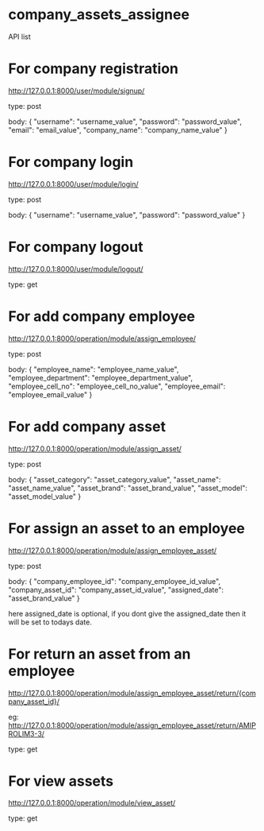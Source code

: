 # company_assets_assignee

API list

#  For company registration

http://127.0.0.1:8000/user/module/signup/

type: post

body:
{
    "username": "username_value",
    "password": "password_value",
    "email": "email_value",
    "company_name": "company_name_value"
}



#  For company login

http://127.0.0.1:8000/user/module/login/

type: post

body:
{
    "username": "username_value",
    "password": "password_value"
}



#  For company logout

http://127.0.0.1:8000/user/module/logout/

type: get



#  For add company employee

http://127.0.0.1:8000/operation/module/assign_employee/

type: post

body:
{
    "employee_name": "employee_name_value",
    "employee_department": "employee_department_value",
    "employee_cell_no": "employee_cell_no_value",
    "employee_email": "employee_email_value"
}



#  For add company asset

http://127.0.0.1:8000/operation/module/assign_asset/

type: post

body:
{
    "asset_category": "asset_category_value",
    "asset_name": "asset_name_value",
    "asset_brand": "asset_brand_value",
    "asset_model": "asset_model_value"
}



#  For assign an asset to an employee

http://127.0.0.1:8000/operation/module/assign_employee_asset/

type: post

body:
{
    "company_employee_id": "company_employee_id_value",
    "company_asset_id": "company_asset_id_value",
    "assigned_date": "asset_brand_value"
}

here assigned_date is optional, if you dont give the assigned_date then it will be set to todays date.



#  For return an asset from an employee

http://127.0.0.1:8000/operation/module/assign_employee_asset/return/{company_asset_id}/

eg: http://127.0.0.1:8000/operation/module/assign_employee_asset/return/AMIPROLIM3-3/

type: get



#  For view assets

http://127.0.0.1:8000/operation/module/view_asset/

type: get